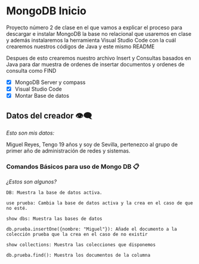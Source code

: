 # MongoDB Inicio

Proyecto número 2 de clase en el que vamos a explicar el proceso para descargar e instalar MongoDB la base no relacional que usaremos en clase y además instalaremos la herramienta Visual Studio Code con la cuál crearemos nuestros códigos de Java y este mismo README

Despues de esto crearemos nuestro archivo Insert y Consultas basados en Java para dar muestra de ordenes de insertar documentos y ordenes de consulta como FIND

- [x] MongoDB Server y compass
- [x] Visual Studio Code
- [x] Montar Base de datos

## Datos del creador 👁️‍🗨️

_Esto son mis datos:_

Miguel Reyes, Tengo 19 años y soy de Sevilla, pertenezco al grupo de primer año de administración de redes y sistemas.


### Comandos Básicos para uso de Mongo DB 📋

_¿Estos son algunos?_

```
DB: Muestra la base de datos activa.

use prueba: Cambia la base de datos activa y la crea en el caso de que no esté.

show dbs: Muestra las bases de datos

db.prueba.insertOne({nombre: "Miguel"}): Añade el documento a la colección prueba que la crea en el caso de no existir

show collections: Muestra las colecciones que disponemos

db.prueba.find(): Muestra los documentos de la columna
```

